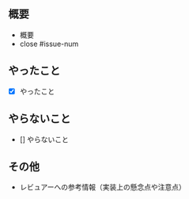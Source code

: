 ## 概要

* 概要
* close #issue-num

## やったこと

* [x] やったこと

## やらないこと

* [] やらないこと

## その他

* レビュアーへの参考情報（実装上の懸念点や注意点）
